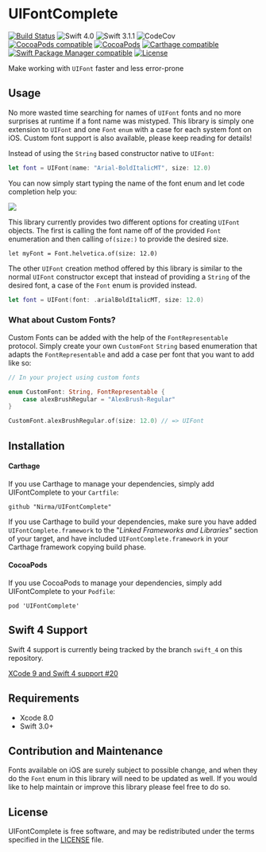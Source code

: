 # UIFontComplete
[![Build Status](https://travis-ci.org/Nirma/UIFontComplete.svg?branch=master)](https://travis-ci.org/Nirma/UIFontComplete)
![Swift 4.0](https://img.shields.io/badge/Swift-4.0-orange.svg)
![Swift 3.1.1](https://img.shields.io/badge/Swift-3.1.1-orange.svg)
![CodeCov](https://img.shields.io/codecov/c/github/Nirma/UIFontComplete.svg)
[![CocoaPods compatible](https://img.shields.io/cocoapods/v/UIFontComplete.svg)](#cocoapods)
[![CocoaPods](https://img.shields.io/cocoapods/dt/UIFontComplete.svg)]()
[![Carthage compatible](https://img.shields.io/badge/Carthage-compatible-4BC51D.svg?style=flat)](https://github.com/Carthage/Carthage)
 [![Swift Package Manager compatible](https://img.shields.io/badge/Swift%20Package%20Manager-compatible-brightgreen.svg)](https://github.com/apple/swift-package-manager)
[![License](http://img.shields.io/:license-mit-blue.svg)](http://doge.mit-license.org)

Make working with `UIFont` faster and less error-prone

## Usage 
No more wasted time searching for names of `UIFont` fonts and no more surprises at runtime if a font name was mistyped.
This library is simply one extension to `UIFont` and one `Font` `enum` with a case for each system font on iOS. 
Custom font support is also available, please keep reading for details!

Instead of using the `String` based constructor native to `UIFont`:

```swift
let font = UIFont(name: "Arial-BoldItalicMT", size: 12.0)
```

You can now simply start typing the name of the font enum and let code completion help you:

![](http://i.imgur.com/yBYRQVB.gif)

This library currently provides two different options for creating `UIFont` objects.
The first is calling the font name off of the provided `Font` enumeration and then calling `of(size:)`
to provide the desired size.
 
```swif
let myFont = Font.helvetica.of(size: 12.0)
```

The other `UIFont` creation method offered by this library is similar to the normal `UIFont`
constructor except that instead of providing a `String` of the desired font, a case of the `Font` enum is provided instead.
 
```swift
let font = UIFont(font: .arialBoldItalicMT, size: 12.0)
```

### What about Custom Fonts?
Custom Fonts can be added with the help of the `FontRepresentable` protocol.
Simply create your own `CustomFont` `String` based enumeration that adapts the 
`FontRepresentable` and add a case per font that you want to add like so:

```swift
// In your project using custom fonts

enum CustomFont: String, FontRepresentable {
    case alexBrushRegular = "AlexBrush-Regular"
}

CustomFont.alexBrushRegular.of(size: 12.0) // => UIFont
```


## Installation

#### Carthage

If you use Carthage to manage your dependencies, simply add
UIFontComplete to your `Cartfile`:

```
github "Nirma/UIFontComplete"
```

If you use Carthage to build your dependencies, make sure you have added `UIFontComplete.framework` to the "_Linked Frameworks and Libraries_" section of your target, and have included `UIFontComplete.framework` in your Carthage framework copying build phase.

#### CocoaPods

If you use CocoaPods to manage your dependencies, simply add
UIFontComplete to your `Podfile`:

```
pod 'UIFontComplete'
```

## Swift 4 Support
Swift 4 support is currently being tracked by the branch `swift_4` on this repository.

[XCode 9 and Swift 4 support #20](https://github.com/Nirma/UIFontComplete/pull/20)

## Requirements

* Xcode 8.0
* Swift 3.0+

## Contribution and Maintenance 
Fonts available on iOS are surely subject to possible change,
and when they do the `Font` enum in this library will need to be updated as well.
If you would like to help maintain or improve this library please feel free to do so. 

## License

UIFontComplete is free software, and may be redistributed under the terms specified in the [LICENSE] file.

[LICENSE]: /LICENSE
